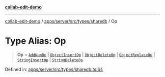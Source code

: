 [**collab-edit-demo**](../../../../../../README.md)

***

[collab-edit-demo](../../../../../../README.md) / [apps/server/src/types/sharedb](../README.md) / Op

# Type Alias: Op

> **Op** = [`AddNumOp`](AddNumOp.md) \| [`ObjectInsertOp`](ObjectInsertOp.md) \| [`ObjectDeleteOp`](ObjectDeleteOp.md) \| [`ObjectReplaceOp`](ObjectReplaceOp.md) \| [`StringInsertOp`](StringInsertOp.md) \| [`StringDeleteOp`](StringDeleteOp.md)

Defined in: [apps/server/src/types/sharedb.ts:64](https://github.com/austyle-io/pub-sub-demo/blob/facd25f09850fc4e78e94ce267c52e173d869933/apps/server/src/types/sharedb.ts#L64)
